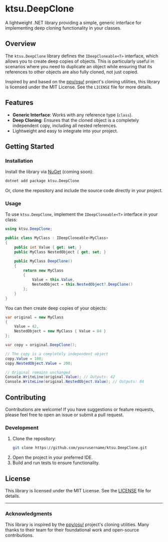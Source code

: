 # ktsu.DeepClone

A lightweight .NET library providing a simple, generic interface for implementing deep cloning functionality in your classes.

## Overview

The `ktsu.DeepClone` library defines the `IDeepCloneable<T>` interface, which allows you to create deep copies of objects. This is particularly useful in scenarios where you need to duplicate an object while ensuring that its references to other objects are also fully cloned, not just copied.

Inspired by and based on the [ppy/osu!](https://github.com/ppy/osu) project's cloning utilities, this library is licensed under the MIT License. See the `LICENSE` file for more details.

## Features

- **Generic Interface**: Works with any reference type (`class`).
- **Deep Cloning**: Ensures that the cloned object is a completely independent copy, including all nested references.
- Lightweight and easy to integrate into your project.

## Getting Started

### Installation

Install the library via [NuGet](https://www.nuget.org/) (coming soon):

```sh
dotnet add package ktsu.DeepClone
```

Or, clone the repository and include the source code directly in your project.

### Usage

To use `ktsu.DeepClone`, implement the `IDeepCloneable<T>` interface in your class:

```csharp
using ktsu.DeepClone;

public class MyClass : IDeepCloneable<MyClass>
{
    public int Value { get; set; }
    public MyClass NestedObject { get; set; }

    public MyClass DeepClone()
    {
        return new MyClass
        {
            Value = this.Value,
            NestedObject = this.NestedObject?.DeepClone()
        };
    }
}
```

You can then create deep copies of your objects:

```csharp
var original = new MyClass
{
    Value = 42,
    NestedObject = new MyClass { Value = 84 }
};

var copy = original.DeepClone();

// The copy is a completely independent object
copy.Value = 100;
copy.NestedObject.Value = 200;

// Original remains unchanged
Console.WriteLine(original.Value); // Outputs: 42
Console.WriteLine(original.NestedObject.Value); // Outputs: 84
```

## Contributing

Contributions are welcome! If you have suggestions or feature requests, please feel free to open an issue or submit a pull request.

### Development

1. Clone the repository:
   ```sh
   git clone https://github.com/yourusername/ktsu.DeepClone.git
   ```
2. Open the project in your preferred IDE.
3. Build and run tests to ensure functionality.

## License

This library is licensed under the MIT License. See the [LICENSE](LICENSE) file for details.

---

### Acknowledgments

This library is inspired by the [ppy/osu!](https://github.com/ppy/osu) project's cloning utilities. Many thanks to their team for their foundational work and open-source contributions.
